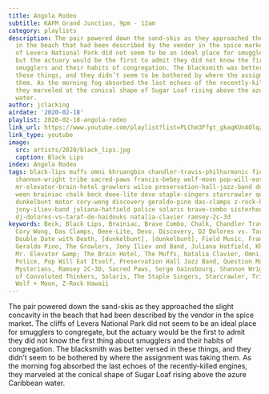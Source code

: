 ```yaml
---
title: Angola Rodeo
subtitle: KAFM Grand Junction, 9pm - 12am
category: playlists
description: The pair powered down the sand-skis as they approached the slight concavity
  in the beach that had been described by the vendor in the spice market. The cliffs
  of Levera National Park did not seem to be an ideal place for smugglers to congregate,
  but the actuary would be the first to admit they did not know the first thing about
  smugglers and their habits of congregation. The blacksmith was better versed in
  these things, and they didn’t seem to be bothered by where the assignment was taking
  them. As the morning fog absorbed the last echoes of the recently-killed engines,
  they marveled at the conical shape of Sugar Loaf rising above the azure Caribbean
  water.
author: jclacking
airdate: '2020-02-18'
playlist: 2020-02-18-angola-rodeo
link_url: https://www.youtube.com/playlist?list=PLChm3Ffgt_gkaqKUnAOlqz41ei2HmqSBo
link_type: youtube
image:
  src: artists/2020/black_lips.jpg
  caption: Black Lips
index: Angola Rodeo
tags: black-lips muffs omni khruangbin chandler-travis-philharmonic field-music serge-gainsbourg
  shannon-wright tribe sacred-paws francis-bebey wolf-moon pop-will-eat-itself dunkelbunt
  mr-elevator-brain-hotel growlers wilco preservation-hall-jazz-band double-date-with-death
  ween brainiac chalk beck deee-lite devo staple-singers starcrawler question-mark-mysterians
  dunkelbunt motor cory-wong discovery geraldo-pino das-clamps z-rock-hawaii pain
  jony-iliev-band juliana-hatfield police solaris brave-combo sisterhood-of-convoluted-thinkers
  dj-dolores-vs-taraf-de-haidouks natalia-clavier ramsey-2c-3d
keywords: Beck, Black Lips, Brainiac, Brave Combo, Chalk, Chandler Travis Philharmonic,
  Cory Wong, Das Clamps, Deee-Lite, Devo, Discovery, DJ Dolores vs. Taraf de Haïdouks,
  Double Date with Death, [dunkelbunt], [dunkelbunt], Field Music, Francis Bebey,
  Geraldo Pino, The Growlers, Jony Iliev and Band, Juliana Hatfield, Khruangbin, MOTOR,
  Mr. Elevator &amp; The Brain Hotel, The Muffs, Natalia Clavier, Omni, Pain, The
  Police, Pop Will Eat Itself, Preservation Hall Jazz Band, Question Mark and The
  Mysterians, Ramsey 2C-3D, Sacred Paws, Serge Gainsbourg, Shannon Wright, the Sisterhood
  of Convoluted Thinkers, Solaris, The Staple Singers, Starcrawler, Tribe, Ween, Wilco,
  Wolf + Moon, Z-Rock Hawaii
---
```

The pair powered down the sand-skis as they approached the slight concavity in the beach that had been described by the vendor in the spice market. The cliffs of Levera National Park did not seem to be an ideal place for smugglers to congregate, but the actuary would be the first to admit they did not know the first thing about smugglers and their habits of congregation. The blacksmith was better versed in these things, and they didn’t seem to be bothered by where the assignment was taking them. As the morning fog absorbed the last echoes of the recently-killed engines, they marveled at the conical shape of Sugar Loaf rising above the azure Caribbean water.
